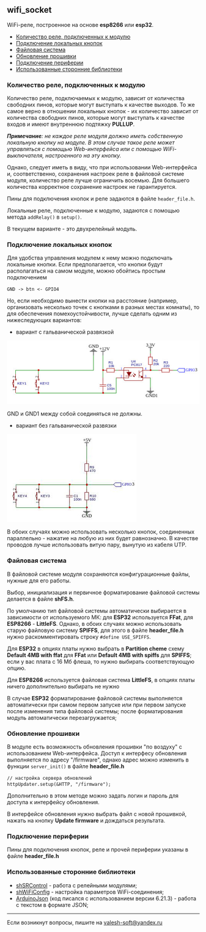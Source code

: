 ## wifi_socket
WiFi-реле, построенное на основе **esp8266** или **esp32**.

- [Количество реле, подключенных к модулю](#количество-реле-подключенных-к-модулю)
- [Подключение локальных кнопок](#подключение-локальных-кнопок)
- [Файловая система](#файловая-система)
- [Обновление прошивки](#обновление-прошивки)
- [Подключение периферии](#подключение-периферии)
- [Использованные сторонние библиотеки](#использованные-сторонние-библиотеки)


### Количество реле, подключенных к модулю
Количество реле, подключаемых к модулю, зависит от количества свободних пинов, которые могут выступать к качестве выходов. То же самое верно в отношении локальных кнопок - их количество  зависит от количества свободних пинов, которые могут выступать к качестве входов и имеют внутреннюю подтяжку **PULLUP**.

***Примечание**: не каждое реле модуля должно иметь собственную локальную кнопку на модуле. В этом случае такое реле может управляться с помощью Web-интерфейса или с помощью WiFi-выключателя, настроенного на эту кнопку.*

Однако, следует иметь в виду, что при использовании Web-интерфейса и, соответственно, сохранения настроек реле в файловой системе модуля, количество реле лучше ограничить восемью. Для большего количества корректное сохранение настроек не гарантируется.

Пины для подключения кнопок и реле задаются в файле `header_file.h`.

Локальные реле, подключенные к модулю, задаются с помощью метода `addRelay()` в `setup()`.

В текущем варианте - это двухрелейный модуль.

### Подключение локальных кнопок

Для удобства управления модулем к нему можно подключать локальные кнопки. Если предполагается, что кнопки будут располагаться на самом модуле, можно обойтись простым подключением
```
GND -> btn <- GPIO4
```
Но, если необходимо вынести кнопки на расстояние (например, организовать несколько точек с кнопками в разных местах комнаты), то для обеспечения помехоустойчивости, лучше сделать одним из нижеследующих вариантов:

- вариант с гальванической развязкой

![Alt text](doc/001.jpg)

GND и GND1 между собой соединяться не должны.

- вариант без гальванической развязки

![Alt text](doc/002.jpg)

В обоих случаях можно использовать несколько кнопок, соединенных параллельно - нажатие на любую из них будет равнозначно. В качестве проводов лучше использовать витую пару, вынутую из кабеля UTP.

### Файловая система

В файловой системе модуля сохраняются конфигурационные файлы, нужные для его работы.

Выбор, инициализация и первичное форматирование файловой системы делается в файле **shFS.h**.

По умолчанию тип файловой системы автоматически выбирается в зависимости от используемого МК: для **ESP32** используется **FFat**, для **ESP8266** - **LittleFS**. Однако, в обоих случаях можно использовать старую файловую систему **SPIFFS**, для этого в файле **header_file.h** нужно раскомментировать строку `#define USE_SPIFFS`.

Для **ESP32** в опциях платы нужно выбрать в **Partition cheme** схему **Default 4MB with ffat** для **FFat** или **Default 4MB with spiffs** для **SPIFFS**; если у вас плата с 16 Мб флеша, то нужно выбирать соответствующую опцию.

Для **ESP8266** используется файловая система **LittleFS**, в опциях платы ничего дополнительно выбирать не нужно

В случае **ESP32** форматирование файловой системы выполняется автоматически при  самом первом запуске или при первом запуске после изменения типа файловой системы; после форматирования модуль автоматически перезагружается;

### Обновление прошивки

В модуле есть возможность обновления прошивки "по воздуху" с использованием Web-интерфейса. Доступ к интерфесу обновления выполняется по адресу "/firmware", однако адрес можно изменить в функции `server_init()` в файле **header_file.h**
```
// настройка сервера обновлений
httpUpdater.setup(&HTTP, "/firmware");
```
Дополнительно в этом методе можно задать логин и пароль для доступа к интерфейсу обновления.

В интерфейсе обновления нужно выбрать файл с новой прошивкой, нажать на кнопку **Update firmware** и дождаться результата.

### Подключение периферии

Пины для подключения кнопок, реле и прочей периферии указаны в файле **header_file.h**

### Использованные сторонние библиотеки

- [shSRControl](https://github.com/VAleSh-Soft/shSRControl) - работа с релейными модулями;
- [shWiFiConfig](https://github.com/VAleSh-Soft/shWiFiConfig) - настройка параметров WiFi-соединения;
- [ArduinoJson](https://github.com/bblanchon/ArduinoJson) (код писался с использованием версии 6.21.3) - работа с текстом в формате JSON;

<hr>

Если возникнут вопросы, пишите на valesh-soft@yandex.ru 
